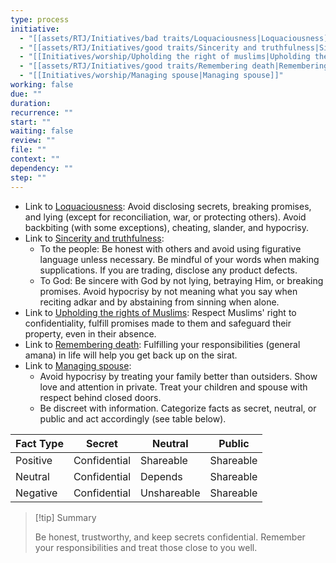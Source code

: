 ```yaml
---
type: process
initiative:
  - "[[assets/RTJ/Initiatives/bad traits/Loquaciousness|Loquaciousness]]"
  - "[[assets/RTJ/Initiatives/good traits/Sincerity and truthfulness|Sincerity and truthfulness]]"
  - "[[Initiatives/worship/Upholding the right of muslims|Upholding the right of muslims]]"
  - "[[assets/RTJ/Initiatives/good traits/Remembering death|Remembering death]]"
  - "[[Initiatives/worship/Managing spouse|Managing spouse]]"
working: false
due: ""
duration: 
recurrence: ""
start: ""
waiting: false
review: ""
file: ""
context: ""
dependency: ""
step: ""
---
```


* Link to [Loquaciousness](assets/RTJ/Initiatives/bad%20traits/Loquaciousness.md): Avoid disclosing secrets, breaking promises, and lying (except for reconciliation, war, or protecting others). Avoid backbiting (with some exceptions), cheating, slander, and hypocrisy.
* Link to [Sincerity and truthfulness](assets/RTJ/Initiatives/good%20traits/Sincerity%20and%20truthfulness.md):
    * To the people: Be honest with others and avoid using figurative language unless necessary. Be mindful of your words when making supplications. If you are trading, disclose any product defects.
    * To God: Be sincere with God by not lying, betraying Him, or breaking promises. Avoid hypocrisy by not meaning what you say when reciting adkar and by abstaining from sinning when alone.
* Link to [Upholding the rights of Muslims](Initiatives/worship/Upholding%20the%20right%20of%20muslims.md): Respect Muslims' right to confidentiality, fulfill promises made to them and safeguard their property, even in their absence.
* Link to [Remembering death](assets/RTJ/Initiatives/good%20traits/Remembering%20death.md): Fulfilling your responsibilities (general amana) in life will help you get back up on the sirat.
* Link to [Managing spouse](Initiatives/worship/Managing%20spouse.md):
    * Avoid hypocrisy by treating your family better than outsiders. Show love and attention in private. Treat your children and spouse with respect behind closed doors.
    * Be discreet with information. Categorize facts as secret, neutral, or public and act accordingly (see table below).

| Fact Type | Secret       | Neutral     | Public    |
| --------- | ------------ | ----------- | --------- |
| Positive  | Confidential | Shareable   | Shareable |
| Neutral   | Confidential | Depends     | Shareable |
| Negative  | Confidential | Unshareable | Shareable |

> [!tip] Summary
> 
> 
> Be honest, trustworthy, and keep secrets confidential. Remember your responsibilities and treat those close to you well.
> 

